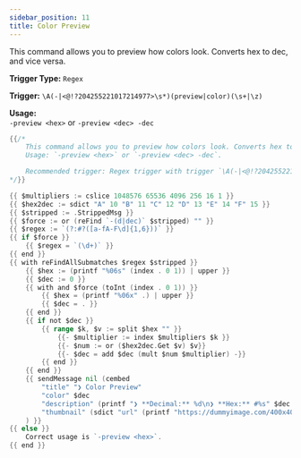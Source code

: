 ```yaml
---
sidebar_position: 11
title: Color Preview
---
```


This command allows you to preview how colors look. Converts hex to dec, and vice versa.

**Trigger Type:** `Regex`

**Trigger:** `\A(-|<@!?204255221017214977>\s*)(preview|color)(\s+|\z)`

**Usage:**  
`-preview <hex>` or `-preview <dec> -dec`

```go
{{/*
	This command allows you to preview how colors look. Converts hex to dec, vice versa.
	Usage: `-preview <hex>` or `-preview <dec> -dec`.

	Recommended trigger: Regex trigger with trigger `\A(-|<@!?204255221017214977>\s*)(preview|color)(\s+|\z)`
*/}}

{{ $multipliers := cslice 1048576 65536 4096 256 16 1 }}
{{ $hex2dec := sdict "A" 10 "B" 11 "C" 12 "D" 13 "E" 14 "F" 15 }}
{{ $stripped := .StrippedMsg }}
{{ $force := or (reFind `-(d|dec)` $stripped) "" }}
{{ $regex := `(?:#?([a-fA-F\d]{1,6}))` }}
{{ if $force }}
	{{ $regex = `(\d+)` }}
{{ end }}
{{ with reFindAllSubmatches $regex $stripped }}
	{{ $hex := (printf "%06s" (index . 0 1)) | upper }}
	{{ $dec := 0 }}
	{{ with and $force (toInt (index . 0 1)) }}
		{{ $hex = (printf "%06x" .) | upper }}
		{{ $dec = . }}
	{{ end }}
	{{ if not $dec }}
		{{ range $k, $v := split $hex "" }}
			{{- $multiplier := index $multipliers $k }}
			{{- $num := or ($hex2dec.Get $v) $v}}
			{{- $dec = add $dec (mult $num $multiplier) -}}
		{{ end }}
	{{ end }}
	{{ sendMessage nil (cembed
		"title" "❯ Color Preview"
		"color" $dec
		"description" (printf "❯ **Decimal:** %d\n❯ **Hex:** #%s" $dec $hex)
		"thumbnail" (sdict "url" (printf "https://dummyimage.com/400x400/%s/%s" $hex $hex))
	) }}
{{ else }}
	Correct usage is `-preview <hex>`.
{{ end }}
```
